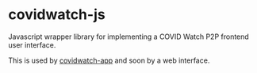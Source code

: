 # covidwatch-js
Javascript wrapper library for implementing a COVID Watch P2P frontend user interface.

This is used by [covidwatch-app](https://github.com/tyleryasaka/covid-watch/tree/master/covidwatch-app) and soon by a web interface.
